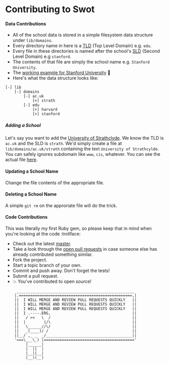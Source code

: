 # Contributing to Swot

#### Data Contributions

* All of the school data is stored in a simple filesystem data structure under `lib/domains`.
* Every directory name in here is a [TLD](http://en.wikipedia.org/wiki/Top-level_domain) (Top Level Domain) e.g. `edu`.
* Every file in these directories is named after the school's [SLD](http://en.wikipedia.org/wiki/Second-level_domain) (Second Level Domain) e.g `stanford`.
* The contents of that file are simply the school name e.g. `Stanford University`.
* The [working example for Stanford University](https://github.com/leereilly/swot/blob/master/lib/domains/edu/stanford) :eyes:
* Here's what the data structure looks like:

```
[-] lib
    [-] domains
        [-] ac.uk
            [+] strath
        [-] edu
            [+] harvard
            [+] stanford

```

##### Adding a School

Let's say you want to add the [University of Strathclyde](http://www.strath.ac.uk/). We know the TLD is `ac.uk` and the SLD is `strath`. We'd simply create a file at `lib/domains/ac.uk/strath` containing the text `University of Strathcylde`. You can safely ignores subdomain like `www`, `cis`, whatever. You can see the actual file [here](https://github.com/leereilly/swot/blob/master/lib/domains/ac.uk/strath).

#### Updating a School Name

Change the file contents of the appropriate file.

#### Deleting a School Name

A simple `git rm` on the approriate file will do the trick.

#### Code Contributions

This was literally my first Ruby gem, so please keep that in mind when you're looking at the code :trollface:

* Check out the latest [master](https://github.com/leereilly/swot/tree/master).
* Take a look through the [open pull requests](https://github.com/leereilly/swot/issues) in case someone else has already contributed something similar.
* Fork the project.
* Start a topic branch of your own.
* Commit and push away. Don't forget the tests!
* Submit a pull request.
* :boom: You've contributed to open source!

```
     ____________________________________________________
    |.==================================================,|
    ||  I WILL MERGE AND REVIEW PULL REQUESTS QUICKLY   ||
    ||  I WILL MERGE AND REVIEW PULL REQUESTS QUICKLY   ||
    ||  I WILL MERGE AND REVIEW PULL REQUESTS QUICKLY   ||
    ||  I .----.ERG,                                    ||
    ||   / ><   \  /                                    ||
    ||  |        |/\                                    ||
    ||   \______//\/                                    ||
    ||   _(____)/ /                                     ||
    ||__/ ,_ _  _/______________________________________||
    '===\___\_) |========================================'
         |______|
         |  ||  |
         |__||__|
         (__)(__)
```
